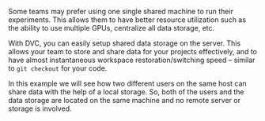 Some teams may prefer using one single shared machine to run their
experiments. This allows them to have better resource utilization such
as the ability to use multiple GPUs, centralize all data storage, etc.

With DVC, you can easily setup shared data storage on the server. This
allows your team to store and share data for your projects
effectively, and to have almost instantaneous workspace
restoration/switching speed – similar to `git checkout` for your code.

In this example we will see how two different users on the same host
can share data with the help of a local storage. So, both of the users
and the data storage are located on the same machine and no remote
server or storage is involved.
